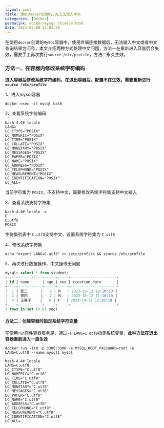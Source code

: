 ```yaml
---
layout: post
title: 使用Docker创建MySQL无法输入中文
categories: [Docker]
permalink: docker/mysql_chinese.html
date: 2024-05-08 14:03:59
---
```

在使用`docker`创建的`MySQL`容器中，使用终端连接数据后，无法输入中文或者中文查询结果为问号，本文介绍两种方式处理中文问题，方法一在重新进入容器后会失效，需要手工再次执行`source /etc/profile`，方法二永久生效。


### 方法一、在容器内修改系统字符编码

**进入容器后修改系统字符编码，在退出容器后，配置不在生效，需要重新进行 `source /etc/profile`**

1、进入mysql容器

```shell
docker exec -it mysql bash
```



2、查看系统字符编码

```shell
bash-4.4# locale
LANG=
LC_CTYPE="POSIX"
LC_NUMERIC="POSIX"
LC_TIME="POSIX"
LC_COLLATE="POSIX"
LC_MONETARY="POSIX"
LC_MESSAGES="POSIX"
LC_PAPER="POSIX"
LC_NAME="POSIX"
LC_ADDRESS="POSIX"
LC_TELEPHONE="POSIX"
LC_MEASUREMENT="POSIX"
LC_IDENTIFICATION="POSIX"
LC_ALL=
```

当前字符集为 `POSIX`，不支持中文，需要修改系统字符集支持中文输入



3、查看系统支持字符集

```shell
bash-4.4# locale -a
C
C.utf8
POSIX
```

字符集列表中 `C.utf8`支持中文，设置系统字符集为 `C.utf8`



4、修改系统字符集

```shell
echo "export LANG=C.utf8" >> /etc/profile && source /etc/profile
```



5、再次进行数据操作，中文操作无问题

```sql
mysql> select * from student;
+----+-----------+-----+-----+---------------------+
| id | name      | age | sex | creation_date       |
+----+-----------+-----+-----+---------------------+
|  1 | 张三      |   6 | M   | 2023-10-12 10:10:10 |
|  2 | 李四      |   7 | M   | 2023-10-12 11:10:10 |
|  3 | 王麻子    |   8 | F   | 2023-10-12 12:10:10 |
+----+-----------+-----+-----+---------------------+
3 rows in set (0.01 sec)

```



#### 方法二：创建容器时指定系统字符变量

在使用`run`穿件容器服务是，通过`-e LANG=C.utf8`指定系统变量，**此种方法在退出容器重新进入一直生效**

```shell
docker run -itd -p 3306:3306 -e MYSQL_ROOT_PASSWORD=root -e LANG=C.utf8 --name mysql1 mysql
```

```shell
bash-4.4# locale
LANG=C.utf8
LC_CTYPE="C.utf8"
LC_NUMERIC="C.utf8"
LC_TIME="C.utf8"
LC_COLLATE="C.utf8"
LC_MONETARY="C.utf8"
LC_MESSAGES="C.utf8"
LC_PAPER="C.utf8"
LC_NAME="C.utf8"
LC_ADDRESS="C.utf8"
LC_TELEPHONE="C.utf8"
LC_MEASUREMENT="C.utf8"
LC_IDENTIFICATION="C.utf8"
LC_ALL=
```

